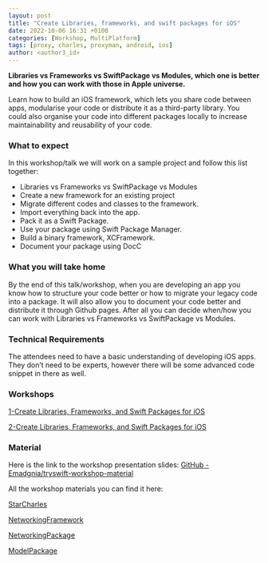```yaml
---
layout: post
title: "Create Libraries, frameworks, and swift packages for iOS"
date: 2022-10-06 16:31 +0100
categories: [Workshop, MultiPlatform]
tags: [proxy, charles, proxyman, android, ios]
author: <author3_id>
---
```


**Libraries vs Frameworks vs SwiftPackage vs Modules, which one is better and how you can work with those in Apple universe.**

Learn how to build an iOS framework, which lets you share code between apps, modularise your code or distribute it as a third-party library.
You could also organise your code into different packages locally to increase maintainability and reusability of your code.

### What to expect
In this workshop/talk we will work on a sample project and follow this list together:

<ul>
    <li>Libraries vs Frameworks vs SwiftPackage vs Modules</li>
    <li>Create a new framework for an existing project</li>
    <li>Migrate different codes and classes to the framework.</li>
    <li>Import everything back into the app.</li>
    <li>Pack it as a Swift Package.</li>
    <li>Use your package using Swift Package Manager.</li>
    <li>Build a binary framework, XCFramework.</li>
    <li>Document your package using DocC</li>
</ul>
  

### What you will take home

By the end of this talk/workshop, when you are developing an app you know how to structure your code better or how to migrate your legacy code into a package. It will also allow you to document your code better and distribute it through Github pages. 
After all you can decide when/how you can work with Libraries vs Frameworks vs SwiftPackage vs Modules.

### Technical Requirements

The attendees need to have a basic understanding of developing iOS apps. They don’t need to be experts, however there will be some advanced code snippet in there as well.

### Workshops

[1-Create Libraries, Frameworks, and Swift Packages for iOS](https://lu.ma/swift-packages) 

[2-Create Libraries, Frameworks, and Swift Packages for iOS](https://lu.ma/swift-frameworks) 

### Material

Here is the link to the workshop presentation slides: [GitHub - Emadgnia/tryswift-workshop-material](https://github.com/Emadgnia/tryswift-workshop-material)

All the workshop materials you can find it here: 

[StarCharles](https://github.com/Emadgnia/StarCharles)

[NetworkingFramework](https://github.com/Emadgnia/NetworkingFramework)

[NetworkingPackage](https://github.com/Emadgnia/NetworkingPackage)

[ModelPackage](https://github.com/Emadgnia/ModelPackage)

